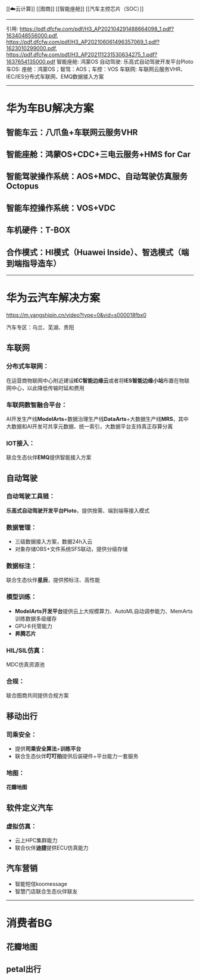 [[☁️云计算]]  [[图商]]  [[智能座舱]]
[[汽车主控芯片（SOC）]]

---

引用: https://pdf.dfcfw.com/pdf/H3_AP202104291488664098_1.pdf?1634048556000.pdf, https://pdf.dfcfw.com/pdf/H3_AP202106061496357069_1.pdf?1623010299000.pdf, https://pdf.dfcfw.com/pdf/H3_AP202111231530634275_1.pdf?1637654135000.pdf
智能座舱: 鸿蒙OS
自动驾驶: 乐高式自动驾驶开发平台Ploto
车OS: 座舱：鸿蒙OS；智驾：AOS；车控：VOS
车联网: 车联网云服务VHR、IEC/IES分布式车联网、EMQ数据接入方案

---

# **华为车BU解决方案**

## 智能车云：八爪鱼+车联网云服务VHR

## 智能座舱：鸿蒙OS+CDC+三电云服务+HMS for Car

## 智能驾驶操作系统：AOS+MDC、自动驾驶仿真服务Octopus

## 智能车控操作系统：VOS+VDC

## 车机硬件：T-BOX

## 合作模式：HI模式（Huawei Inside）、智选模式（端到端指导造车）

---

# **华为云汽车解决方案**

https://m.yangshipin.cn/video?type=0&vid=s000018fbx0

汽车专区：乌兰、芜湖、贵阳

## 车联网

### **分布式车联网**：

在运营商物联网中心附近建设**IEC智能边缘云**或者将**IES智能边缘小站**布置在物联网中心，以此降低传输时延和费用

### **车联网数智融合平台：**

AI开发生产线**ModelArts**+数据治理生产线**DataArts**+大数据生产线**MRS**，其中大数据和AI开发可共享元数据、统一索引，大数据平台支持真正存算分离

### IOT接入：

联合生态伙伴**EMQ**提供智能接入方案

## 自动驾驶

### 自动驾驶工具链：

**乐高式自动驾驶开发平台Ploto**，提供按需、端到端等接入模式

### 数据管理：

- 三级数据接入方案，数据24h入云
- 对象存储OBS+文件系统SFS联动，提供分级存储

### 数据标注：

联合生态伙伴**星辰**，提供预标注、高性能

### 模型训练：

- **ModelArts开发平台**提供云上大规模算力、AutoML自动调参能力、MemArts训练数据多级缓存
- GPU卡托管能力
- **昇腾芯片**

### HIL/SIL仿真：

MDC仿真资源池

### 合规：

联合图商共同提供合规方案

## 移动出行

### 司乘安全：

- 提供**司乘安全算法**+**训练平台**
- 联合生态伙伴**叮叮拍**提供后装硬件+平台能力一套服务

### 地图：

**花瓣地图**

## 软件定义汽车

### 虚拟仿真：

- 云上HPC集群能力
- 联合伙伴**迪捷**提供ECU仿真能力

## 汽车营销

- 智能短信koomessage
- 智慧门店联合生态伙伴联友

---

# 消费者BG

## 花瓣地图

## petal出行